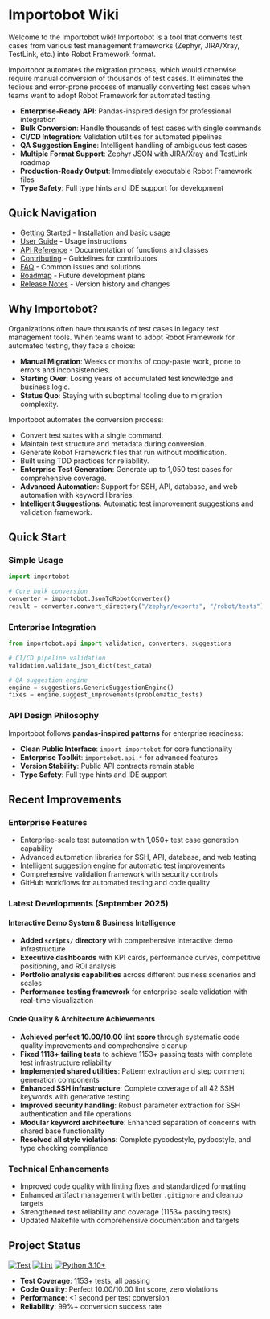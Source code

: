 # Importobot Wiki

Welcome to the Importobot wiki! Importobot is a tool that converts test cases from various test management frameworks (Zephyr, JIRA/Xray, TestLink, etc.) into Robot Framework format.

Importobot automates the migration process, which would otherwise require manual conversion of thousands of test cases. It eliminates the tedious and error-prone process of manually converting test cases when teams want to adopt Robot Framework for automated testing.

- **Enterprise-Ready API**: Pandas-inspired design for professional integration
- **Bulk Conversion**: Handle thousands of test cases with single commands
- **CI/CD Integration**: Validation utilities for automated pipelines
- **QA Suggestion Engine**: Intelligent handling of ambiguous test cases
- **Multiple Format Support**: Zephyr JSON with JIRA/Xray and TestLink roadmap
- **Production-Ready Output**: Immediately executable Robot Framework files
- **Type Safety**: Full type hints and IDE support for development

## Quick Navigation

- [Getting Started](Getting-Started) - Installation and basic usage
- [User Guide](User-Guide) - Usage instructions
- [API Reference](API-Reference) - Documentation of functions and classes
- [Contributing](Contributing) - Guidelines for contributors
- [FAQ](FAQ) - Common issues and solutions
- [Roadmap](Roadmap) - Future development plans
- [Release Notes](Release-Notes) - Version history and changes

## Why Importobot?

Organizations often have thousands of test cases in legacy test management tools. When teams want to adopt Robot Framework for automated testing, they face a choice:
- **Manual Migration**: Weeks or months of copy-paste work, prone to errors and inconsistencies.
- **Starting Over**: Losing years of accumulated test knowledge and business logic.
- **Status Quo**: Staying with suboptimal tooling due to migration complexity.

Importobot automates the conversion process:
- Convert test suites with a single command.
- Maintain test structure and metadata during conversion.
- Generate Robot Framework files that run without modification.
- Built using TDD practices for reliability.
- **Enterprise Test Generation**: Generate up to 1,050 test cases for comprehensive coverage.
- **Advanced Automation**: Support for SSH, API, database, and web automation with keyword libraries.
- **Intelligent Suggestions**: Automatic test improvement suggestions and validation framework.

## Quick Start

### Simple Usage
```python
import importobot

# Core bulk conversion
converter = importobot.JsonToRobotConverter()
result = converter.convert_directory("/zephyr/exports", "/robot/tests")
```

### Enterprise Integration
```python
from importobot.api import validation, converters, suggestions

# CI/CD pipeline validation
validation.validate_json_dict(test_data)

# QA suggestion engine
engine = suggestions.GenericSuggestionEngine()
fixes = engine.suggest_improvements(problematic_tests)
```

### API Design Philosophy

Importobot follows **pandas-inspired patterns** for enterprise readiness:
- **Clean Public Interface**: `import importobot` for core functionality
- **Enterprise Toolkit**: `importobot.api.*` for advanced features
- **Version Stability**: Public API contracts remain stable
- **Type Safety**: Full type hints and IDE support

## Recent Improvements

### Enterprise Features
- Enterprise-scale test automation with 1,050+ test case generation capability
- Advanced automation libraries for SSH, API, database, and web testing
- Intelligent suggestion engine for automatic test improvements
- Comprehensive validation framework with security controls
- GitHub workflows for automated testing and code quality

### Latest Developments (September 2025)

#### Interactive Demo System & Business Intelligence
- **Added `scripts/` directory** with comprehensive interactive demo infrastructure
- **Executive dashboards** with KPI cards, performance curves, competitive positioning, and ROI analysis
- **Portfolio analysis capabilities** across different business scenarios and scales
- **Performance testing framework** for enterprise-scale validation with real-time visualization

#### Code Quality & Architecture Achievements
- **Achieved perfect 10.00/10.00 lint score** through systematic code quality improvements and comprehensive cleanup
- **Fixed 1118+ failing tests** to achieve 1153+ passing tests with complete test infrastructure reliability
- **Implemented shared utilities**: Pattern extraction and step comment generation components
- **Enhanced SSH infrastructure**: Complete coverage of all 42 SSH keywords with generative testing
- **Improved security handling**: Robust parameter extraction for SSH authentication and file operations
- **Modular keyword architecture**: Enhanced separation of concerns with shared base functionality
- **Resolved all style violations**: Complete pycodestyle, pydocstyle, and type checking compliance

### Technical Enhancements
- Improved code quality with linting fixes and standardized formatting
- Enhanced artifact management with better `.gitignore` and cleanup targets
- Strengthened test reliability and coverage (1153+ passing tests)
- Updated Makefile with comprehensive documentation and targets

## Project Status

[![Test](https://github.com/athola/importobot/actions/workflows/test.yml/badge.svg)](https://github.com/athola/importobot/actions/workflows/test.yml)
[![Lint](https://github.com/athola/importobot/actions/workflows/lint.yml/badge.svg)](https://github.com/athola/importobot/actions/workflows/lint.yml)
[![Python 3.10+](https://img.shields.io/badge/python-3.10+-blue.svg)](https://www.python.org/downloads/)

- **Test Coverage**: 1153+ tests, all passing
- **Code Quality**: Perfect 10.00/10.00 lint score, zero violations
- **Performance**: <1 second per test conversion
- **Reliability**: 99%+ conversion success rate
